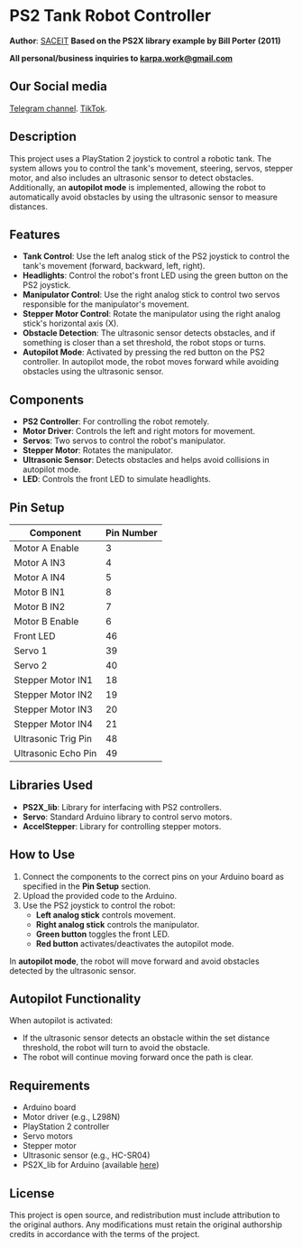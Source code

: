 # PS2 Tank Robot Controller

**Author**: [SACEIT](https://saceit.org.ua) 
**Based on the PS2X library example by Bill Porter (2011)**

**All personal/business inquiries to karpa.work@gmail.com**

## Our Social media 

[Telegram channel](https://t.me/theforest_saceit).
[TikTok](https://www.tiktok.com/@steep_circle).

## Description

This project uses a PlayStation 2 joystick to control a robotic tank. The system allows you to control the tank's movement, steering, servos, stepper motor, and also includes an ultrasonic sensor to detect obstacles. Additionally, an **autopilot mode** is implemented, allowing the robot to automatically avoid obstacles by using the ultrasonic sensor to measure distances.

## Features

- **Tank Control**: Use the left analog stick of the PS2 joystick to control the tank's movement (forward, backward, left, right).
- **Headlights**: Control the robot's front LED using the green button on the PS2 joystick.
- **Manipulator Control**: Use the right analog stick to control two servos responsible for the manipulator's movement.
- **Stepper Motor Control**: Rotate the manipulator using the right analog stick's horizontal axis (X).
- **Obstacle Detection**: The ultrasonic sensor detects obstacles, and if something is closer than a set threshold, the robot stops or turns.
- **Autopilot Mode**: Activated by pressing the red button on the PS2 controller. In autopilot mode, the robot moves forward while avoiding obstacles using the ultrasonic sensor.

## Components

- **PS2 Controller**: For controlling the robot remotely.
- **Motor Driver**: Controls the left and right motors for movement.
- **Servos**: Two servos to control the robot's manipulator.
- **Stepper Motor**: Rotates the manipulator.
- **Ultrasonic Sensor**: Detects obstacles and helps avoid collisions in autopilot mode.
- **LED**: Controls the front LED to simulate headlights.

## Pin Setup

| Component           | Pin Number |
|---------------------|------------|
| Motor A Enable       | 3          |
| Motor A IN3          | 4          |
| Motor A IN4          | 5          |
| Motor B IN1          | 8          |
| Motor B IN2          | 7          |
| Motor B Enable       | 6          |
| Front LED            | 46         |
| Servo 1              | 39         |
| Servo 2              | 40         |
| Stepper Motor IN1    | 18         |
| Stepper Motor IN2    | 19         |
| Stepper Motor IN3    | 20         |
| Stepper Motor IN4    | 21         |
| Ultrasonic Trig Pin  | 48         |
| Ultrasonic Echo Pin  | 49         |

## Libraries Used

- **PS2X_lib**: Library for interfacing with PS2 controllers.
- **Servo**: Standard Arduino library to control servo motors.
- **AccelStepper**: Library for controlling stepper motors.

## How to Use

1. Connect the components to the correct pins on your Arduino board as specified in the **Pin Setup** section.
2. Upload the provided code to the Arduino.
3. Use the PS2 joystick to control the robot:
   - **Left analog stick** controls movement.
   - **Right analog stick** controls the manipulator.
   - **Green button** toggles the front LED.
   - **Red button** activates/deactivates the autopilot mode.

In **autopilot mode**, the robot will move forward and avoid obstacles detected by the ultrasonic sensor.

## Autopilot Functionality

When autopilot is activated:
- If the ultrasonic sensor detects an obstacle within the set distance threshold, the robot will turn to avoid the obstacle.
- The robot will continue moving forward once the path is clear.

## Requirements

- Arduino board
- Motor driver (e.g., L298N)
- PlayStation 2 controller
- Servo motors
- Stepper motor
- Ultrasonic sensor (e.g., HC-SR04)
- PS2X_lib for Arduino (available [here](https://github.com/madsci1016/Arduino-PS2X))

## License

This project is open source, and redistribution must include attribution to the original authors. Any modifications must retain the original authorship credits in accordance with the terms of the project.
